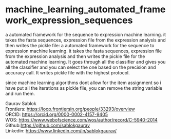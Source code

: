# machine_learning_automated_framework_expression_sequences
a automated framework for the sequence to expression machine learning. it takes the fasta sequences, expression  file from the expression analysis and then writes the pickle file: a automated framework for the sequence to expression machine learning. it takes the fasta sequences, expression file from the expression analysis and then writes the pickle file for the automated machine learning. It goes through all the classifier and gives you all the classifier and you can select the one based on the precision and accuracy call. It writes pickle file with the highest protocol. 

since machine learning algorithms dont allow for the item assignment so i have put all the iterations as pickle file, you can remove the string variable and run them. 

Gaurav Sablok \
Frontiers: https://loop.frontiersin.org/people/33293/overview \
ORCID: https://orcid.org/0000-0002-4157-9405 \
WOS: https://www.webofscience.com/wos/author/record/C-5940-2014 \
Github:https://github.com/sablokgaurav \
Linkedin: https://www.linkedin.com/in/sablokgaurav/ 
